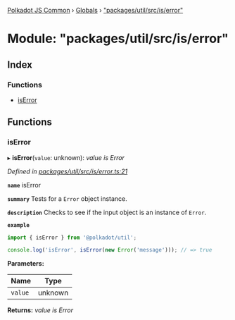 [Polkadot JS Common](../README.md) › [Globals](../globals.md) › ["packages/util/src/is/error"](_packages_util_src_is_error_.md)

# Module: "packages/util/src/is/error"

## Index

### Functions

* [isError](_packages_util_src_is_error_.md#iserror)

## Functions

###  isError

▸ **isError**(`value`: unknown): *value is Error*

*Defined in [packages/util/src/is/error.ts:21](https://github.com/polkadot-js/common/blob/d176c7471/packages/util/src/is/error.ts#L21)*

**`name`** isError

**`summary`** Tests for a `Error` object instance.

**`description`** 
Checks to see if the input object is an instance of `Error`.

**`example`** 
<BR>

```javascript
import { isError } from '@polkadot/util';

console.log('isError', isError(new Error('message'))); // => true
```

**Parameters:**

Name | Type |
------ | ------ |
`value` | unknown |

**Returns:** *value is Error*
